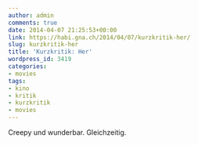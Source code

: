 ```yaml
---
author: admin
comments: true
date: 2014-04-07 21:25:53+00:00
link: https://habi.gna.ch/2014/04/07/kurzkritik-her/
slug: kurzkritik-her
title: 'Kurzkritik: Her'
wordpress_id: 3419
categories:
- movies
tags:
- kino
- kritik
- kurzkritik
- movies
---
```


Creepy und wunderbar.
Gleichzeitig.
